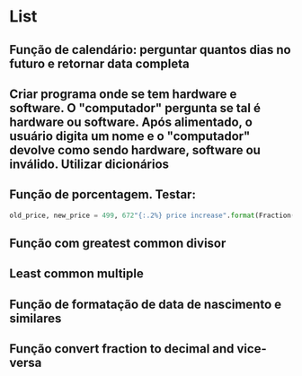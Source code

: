 # List

## Função de calendário: perguntar quantos dias no futuro e retornar data completa

## Criar programa onde se tem hardware e software. O "computador" pergunta se tal é hardware ou software. Após alimentado, o usuário digita um nome e o "computador" devolve como sendo hardware, software ou inválido. Utilizar dicionários

## Função de porcentagem. Testar: 

```python
old_price, new_price = 499, 672"{:.2%} price increase".format(Fraction(new_price, old_price) - 1)
```

## Função com greatest common divisor

## Least common multiple

## Função de formatação de data de nascimento e similares

## Função convert fraction to decimal and vice-versa